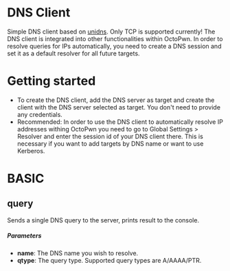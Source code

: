 # DNS Client 
Simple DNS client based on [unidns](https://github.com/skelsec/unidns). Only TCP is supported currently! The DNS client is integrated into other functionalities within OctoPwn. In order to resolve queries for IPs automatically, you need to create a DNS session and set it as a default resolver for all future targets.
# Getting started

- To create the DNS client, add the DNS server as target and create the client with the DNS server selected as target. You don't need to provide any credentials. 
- Recommended: In order to use the DNS client to automatically resolve IP addresses withing OctoPwn you need to go to Global Settings > Resolver and enter the session id of your DNS client there. This is necessary if you want to add targets by DNS name or want to use Kerberos.

# BASIC
## query
Sends a single DNS query to the server, prints result to the console.
##### Parameters
- **name**: The DNS name you wish to resolve.
- **qtype**: The query type. Supported query types are A/AAAA/PTR.

